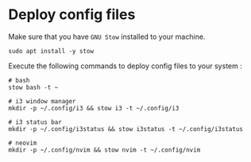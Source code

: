 # Deploy config files

Make sure that you have `GNU Stow` installed to your machine.

```shell
sudo apt install -y stow
```

Execute the following commands to deploy config files to your system :

```shell
# bash 
stow bash -t ~

# i3 window manager
mkdir -p ~/.config/i3 && stow i3 -t ~/.config/i3

# i3 status bar
mkdir -p ~/.config/i3status && stow i3status -t ~/.config/i3status

# neovim
mkdir -p ~/.config/nvim && stow nvim -t ~/.config/nvim
```

